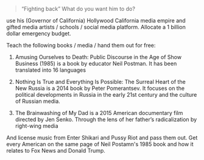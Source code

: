 > “Fighting back” What do you want him to do?

use his (Governor of California) Hollywood California media empire and gifted media artists / schools / social media platform. Allocate a 1 billion dollar emergency budget.

Teach the following books / media / hand them out for free:

1. Amusing Ourselves to Death: Public Discourse in the Age of Show Business (1985) is a book by educator Neil Postman. It has been translated into 16 languages 

2. Nothing Is True and Everything Is Possible: The Surreal Heart of the New Russia is a 2014 book by Peter Pomerantsev. It focuses on the political developments in Russia in the early 21st century and the culture of Russian media.

3. The Brainwashing of My Dad is a 2015 American documentary film directed by Jen Senko. Through the lens of her father’s radicalization by right-wing media

And license music from Enter Shikari and Pussy Riot and pass them out. Get every American on the same page of Neil Postamn's 1985 book and how it relates to Fox News and Donald Trump.

